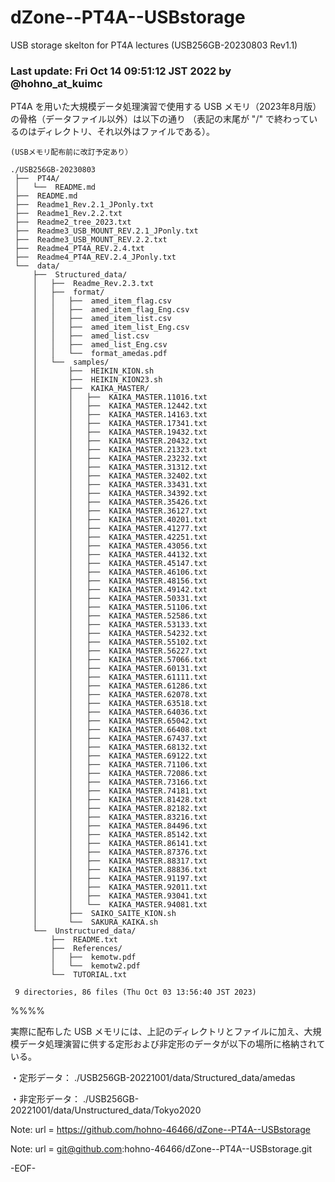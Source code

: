 # dZone--PT4A--USBstorage

USB storage skelton for PT4A lectures (USB256GB-20230803 Rev1.1)

### Last update: Fri Oct 14 09:51:12 JST 2022 by @hohno_at_kuimc

PT4A を用いた大規模データ処理演習で使用する USB メモリ（2023年8月版）の骨格（データファイル以外）は以下の通り
（表記の末尾が "/" で終わっているのはディレクトリ、それ以外はファイルである）。

    (USBメモリ配布前に改訂予定あり）

    ./USB256GB-20230803
     ├──  PT4A/
     │   └──  README.md
     ├──  README.md
     ├──  Readme1_Rev.2.1_JPonly.txt
     ├──  Readme1_Rev.2.2.txt
     ├──  Readme2_tree_2023.txt
     ├──  Readme3_USB_MOUNT_REV.2.1_JPonly.txt
     ├──  Readme3_USB_MOUNT_REV.2.2.txt
     ├──  Readme4_PT4A_REV.2.4.txt
     ├──  Readme4_PT4A_REV.2.4_JPonly.txt
     └──  data/
         ├──  Structured_data/
         │   ├──  Readme_Rev.2.3.txt
         │   ├──  format/
         │   │   ├──  amed_item_flag.csv
         │   │   ├──  amed_item_flag_Eng.csv
         │   │   ├──  amed_item_list.csv
         │   │   ├──  amed_item_list_Eng.csv
         │   │   ├──  amed_list.csv
         │   │   ├──  amed_list_Eng.csv
         │   │   └──  format_amedas.pdf
         │   └──  samples/
         │       ├──  HEIKIN_KION.sh
         │       ├──  HEIKIN_KION23.sh
         │       ├──  KAIKA_MASTER/
         │       │   ├──  KAIKA_MASTER.11016.txt
         │       │   ├──  KAIKA_MASTER.12442.txt
         │       │   ├──  KAIKA_MASTER.14163.txt
         │       │   ├──  KAIKA_MASTER.17341.txt
         │       │   ├──  KAIKA_MASTER.19432.txt
         │       │   ├──  KAIKA_MASTER.20432.txt
         │       │   ├──  KAIKA_MASTER.21323.txt
         │       │   ├──  KAIKA_MASTER.23232.txt
         │       │   ├──  KAIKA_MASTER.31312.txt
         │       │   ├──  KAIKA_MASTER.32402.txt
         │       │   ├──  KAIKA_MASTER.33431.txt
         │       │   ├──  KAIKA_MASTER.34392.txt
         │       │   ├──  KAIKA_MASTER.35426.txt
         │       │   ├──  KAIKA_MASTER.36127.txt
         │       │   ├──  KAIKA_MASTER.40201.txt
         │       │   ├──  KAIKA_MASTER.41277.txt
         │       │   ├──  KAIKA_MASTER.42251.txt
         │       │   ├──  KAIKA_MASTER.43056.txt
         │       │   ├──  KAIKA_MASTER.44132.txt
         │       │   ├──  KAIKA_MASTER.45147.txt
         │       │   ├──  KAIKA_MASTER.46106.txt
         │       │   ├──  KAIKA_MASTER.48156.txt
         │       │   ├──  KAIKA_MASTER.49142.txt
         │       │   ├──  KAIKA_MASTER.50331.txt
         │       │   ├──  KAIKA_MASTER.51106.txt
         │       │   ├──  KAIKA_MASTER.52586.txt
         │       │   ├──  KAIKA_MASTER.53133.txt
         │       │   ├──  KAIKA_MASTER.54232.txt
         │       │   ├──  KAIKA_MASTER.55102.txt
         │       │   ├──  KAIKA_MASTER.56227.txt
         │       │   ├──  KAIKA_MASTER.57066.txt
         │       │   ├──  KAIKA_MASTER.60131.txt
         │       │   ├──  KAIKA_MASTER.61111.txt
         │       │   ├──  KAIKA_MASTER.61286.txt
         │       │   ├──  KAIKA_MASTER.62078.txt
         │       │   ├──  KAIKA_MASTER.63518.txt
         │       │   ├──  KAIKA_MASTER.64036.txt
         │       │   ├──  KAIKA_MASTER.65042.txt
         │       │   ├──  KAIKA_MASTER.66408.txt
         │       │   ├──  KAIKA_MASTER.67437.txt
         │       │   ├──  KAIKA_MASTER.68132.txt
         │       │   ├──  KAIKA_MASTER.69122.txt
         │       │   ├──  KAIKA_MASTER.71106.txt
         │       │   ├──  KAIKA_MASTER.72086.txt
         │       │   ├──  KAIKA_MASTER.73166.txt
         │       │   ├──  KAIKA_MASTER.74181.txt
         │       │   ├──  KAIKA_MASTER.81428.txt
         │       │   ├──  KAIKA_MASTER.82182.txt
         │       │   ├──  KAIKA_MASTER.83216.txt
         │       │   ├──  KAIKA_MASTER.84496.txt
         │       │   ├──  KAIKA_MASTER.85142.txt
         │       │   ├──  KAIKA_MASTER.86141.txt
         │       │   ├──  KAIKA_MASTER.87376.txt
         │       │   ├──  KAIKA_MASTER.88317.txt
         │       │   ├──  KAIKA_MASTER.88836.txt
         │       │   ├──  KAIKA_MASTER.91197.txt
         │       │   ├──  KAIKA_MASTER.92011.txt
         │       │   ├──  KAIKA_MASTER.93041.txt
         │       │   └──  KAIKA_MASTER.94081.txt
         │       ├──  SAIKO_SAITE_KION.sh
         │       └──  SAKURA_KAIKA.sh
         └──  Unstructured_data/
             ├──  README.txt
             ├──  References/
             │   ├──  kemotw.pdf
             │   └──  kemotw2.pdf
             └──  TUTORIAL.txt
     
     9 directories, 86 files (Thu Oct 03 13:56:40 JST 2023)

%%%%

実際に配布した USB メモリには、上記のディレクトリとファイルに加え、大規模データ処理演習に供する定形および非定形のデータが以下の場所に格納されている。

・定形データ： ./USB256GB-20221001/data/Structured_data/amedas

・非定形データ： ./USB256GB-20221001/data/Unstructured_data/Tokyo2020

Note:	url = https://github.com/hohno-46466/dZone--PT4A--USBstorage

Note:	url = git@github.com:hohno-46466/dZone--PT4A--USBstorage.git

-EOF-
